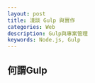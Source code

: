 ```yaml
---
layout: post
title: 淺談 Gulp 與實作
categories: Web
description: Gulp與專案管理
keywords: Node.js, Gulp
---
```


## 何謂Gulp 
